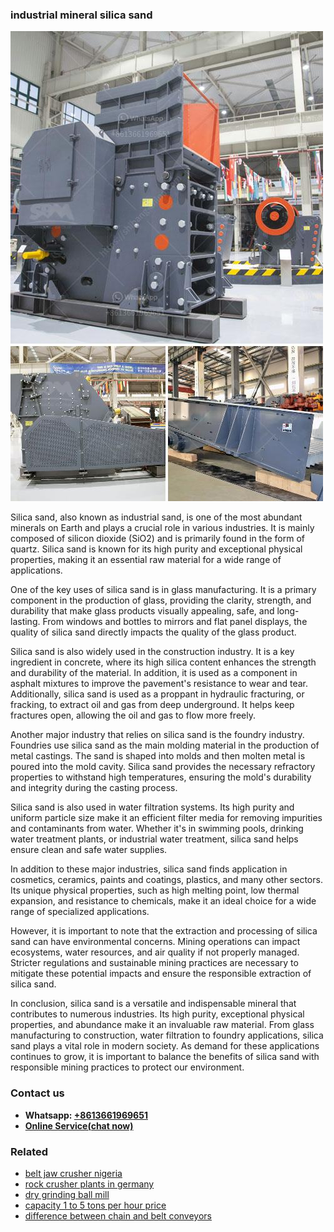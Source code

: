 <h3>industrial mineral silica sand</h3><img src='1702260442.jpg' alt=''><p>Silica sand, also known as industrial sand, is one of the most abundant minerals on Earth and plays a crucial role in various industries. It is mainly composed of silicon dioxide (SiO2) and is primarily found in the form of quartz. Silica sand is known for its high purity and exceptional physical properties, making it an essential raw material for a wide range of applications.</p><p>One of the key uses of silica sand is in glass manufacturing. It is a primary component in the production of glass, providing the clarity, strength, and durability that make glass products visually appealing, safe, and long-lasting. From windows and bottles to mirrors and flat panel displays, the quality of silica sand directly impacts the quality of the glass product.</p><p>Silica sand is also widely used in the construction industry. It is a key ingredient in concrete, where its high silica content enhances the strength and durability of the material. In addition, it is used as a component in asphalt mixtures to improve the pavement's resistance to wear and tear. Additionally, silica sand is used as a proppant in hydraulic fracturing, or fracking, to extract oil and gas from deep underground. It helps keep fractures open, allowing the oil and gas to flow more freely.</p><p>Another major industry that relies on silica sand is the foundry industry. Foundries use silica sand as the main molding material in the production of metal castings. The sand is shaped into molds and then molten metal is poured into the mold cavity. Silica sand provides the necessary refractory properties to withstand high temperatures, ensuring the mold's durability and integrity during the casting process.</p><p>Silica sand is also used in water filtration systems. Its high purity and uniform particle size make it an efficient filter media for removing impurities and contaminants from water. Whether it's in swimming pools, drinking water treatment plants, or industrial water treatment, silica sand helps ensure clean and safe water supplies.</p><p>In addition to these major industries, silica sand finds application in cosmetics, ceramics, paints and coatings, plastics, and many other sectors. Its unique physical properties, such as high melting point, low thermal expansion, and resistance to chemicals, make it an ideal choice for a wide range of specialized applications.</p><p>However, it is important to note that the extraction and processing of silica sand can have environmental concerns. Mining operations can impact ecosystems, water resources, and air quality if not properly managed. Stricter regulations and sustainable mining practices are necessary to mitigate these potential impacts and ensure the responsible extraction of silica sand.</p><p>In conclusion, silica sand is a versatile and indispensable mineral that contributes to numerous industries. Its high purity, exceptional physical properties, and abundance make it an invaluable raw material. From glass manufacturing to construction, water filtration to foundry applications, silica sand plays a vital role in modern society. As demand for these applications continues to grow, it is important to balance the benefits of silica sand with responsible mining practices to protect our environment.</p><h3>Contact us</h3><ul><li><strong>Whatsapp:&nbsp;<a href="https://wa.me/8613661969651">+8613661969651</a></strong></li><li><a href="https://swt.shibang-china.com/?git&amp;zhl&amp;industrial mineral silica sand"><strong>Online Service(chat now)</strong></a></li></ul><h3>Related</h3><ul><li><a href='belt jaw crusher nigeria.md'>belt jaw crusher nigeria</a></li><li><a href='rock crusher plants in germany.md'>rock crusher plants in germany</a></li><li><a href='dry grinding ball mill.md'>dry grinding ball mill</a></li><li><a href='capacity 1 to 5 tons per hour price.md'>capacity 1 to 5 tons per hour price</a></li><li><a href='difference between chain and belt conveyors.md'>difference between chain and belt conveyors</a></li></ul>